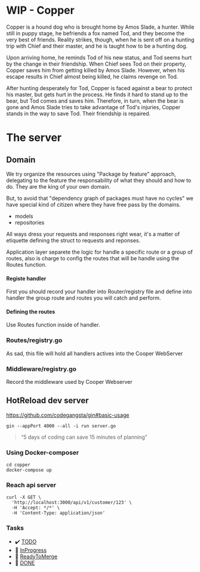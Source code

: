 # WIP - Copper

Copper is a hound dog who is brought home by Amos Slade, a hunter. While still in puppy stage, he befriends a fox named Tod, and they become the very best of friends. Reality strikes, though, when he is sent off on a hunting trip with Chief and their master, and he is taught how to be a hunting dog.

Upon arriving home, he reminds Tod of his new status, and Tod seems hurt by the change in their friendship. When Chief sees Tod on their property, Copper saves him from getting killed by Amos Slade. However, when his escape results in Chief almost being killed, he claims revenge on Tod.

After hunting desperately for Tod, Copper is faced against a bear to protect his master, but gets hurt in the process. He finds it hard to stand up to the bear, but Tod comes and saves him. Therefore, in turn, when the bear is gone and Amos Slade tries to take advantage of Tod's injuries, Copper stands in the way to save Tod. Their friendship is repaired.

# The server


## Domain

We try organize the resources using "Package by feature" approach, delegating to the feature the responsability of what they should and how to do. They are the king of your own domain.

But, to avoid that "dependency graph of packages must have no cycles" we have special kind of citizen where they have free pass by the domains.

- models
- repositories

All ways dress your requests and responses right wear, it's a matter of etiquette defining the struct to requests and reponses.

Application layer separete the logic for handle a specific route or a group of routes, also is charge to config the routes that will be handle using the Routes function.

#### Registe handler

First you should record your handler into Router/registry file and define into handler the group route and routes you will catch and perform.

#### Defining the routes

Use Routes function inside of handler.

### Routes/registry.go

As sad, this file will hold all handlers actives into the Cooper WebServer

### Middleware/registry.go

Record the middleware used by Cooper Webserver


## HotReload dev server

https://github.com/codegangsta/gin#basic-usage

```
gin --appPort 4000 --all -i run server.go
```

> “5 days of coding can save 15 minutes of planning”


### Using Docker-composer

```
cd copper
docker-compose up
```

### Reach api server

```
curl -X GET \
  'http://localhost:3000/api/v1/customer/123' \
  -H 'Accept: */*' \
  -H 'Content-Type: application/json'
```

### Tasks

- ✔️  [TODO](https://github.com/stvkoch/copper/issues?q=is%3Aissue+is%3Aopen+label%3ATODO)
- 🚧 [InProgress](https://github.com/stvkoch/copper/issues?q=is%3Aissue+is%3Aopen+label%3AInProgress)
- 🚩 [ReadyToMerge](https://github.com/stvkoch/copper/issues?q=is%3Aissue+is%3Aopen+label%3AReadyToMerge)
- 🥂 [DONE](https://github.com/stvkoch/copper/issues?q=is%3Aissue+label%3ATODO+is%3Aclosed)
